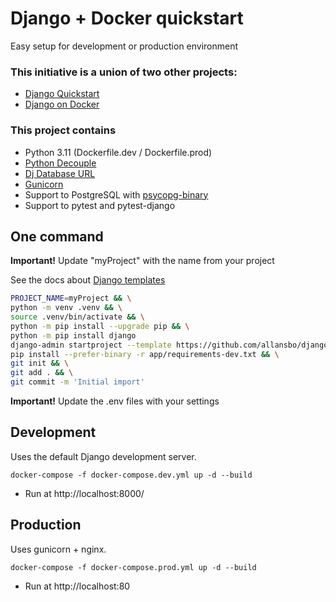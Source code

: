 # Django + Docker quickstart
Easy setup for development or production environment

### This initiative is a union of two other projects:
- [Django Quickstart](https://github.com/henriquebastos/django-quickstart/)
- [Django on Docker](https://github.com/testdrivenio/django-on-docker)

### This project contains
- Python 3.11 (Dockerfile.dev / Dockerfile.prod)
- [Python Decouple](https://pypi.org/project/python-decouple/)
- [Dj Database URL](https://pypi.org/project/dj-database-url/)
- [Gunicorn](https://pypi.org/project/gunicorn/)
- Support to PostgreSQL with [psycopg-binary](https://pypi.org/project/psycopg-binary/)
- Support to pytest and pytest-django

## One command

**Important!** Update "myProject" with the name from your project

See the docs about [Django templates](https://docs.djangoproject.com/en/4.2/ref/django-admin/#startapp)

```bash
PROJECT_NAME=myProject && \
python -m venv .venv && \
source .venv/bin/activate && \
python -m pip install --upgrade pip && \
python -m pip install django
django-admin startproject --template https://github.com/allansbo/django-docker-quickstart/archive/master.zip --name=.env.dev,.env.prod,pytest.ini,docker-compose.prod.yml $PROJECT_NAME . && \
pip install --prefer-binary -r app/requirements-dev.txt && \
git init && \
git add . && \
git commit -m 'Initial import'
```

**Important!** Update the .env files with your settings

## Development
Uses the default Django development server.
```docker-compose
docker-compose -f docker-compose.dev.yml up -d --build
```
- Run at http://localhost:8000/

## Production
Uses gunicorn + nginx.
```docker-compose
docker-compose -f docker-compose.prod.yml up -d --build
```
- Run at http://localhost:80

